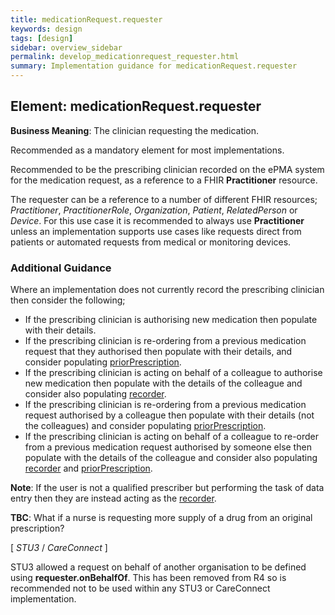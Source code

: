 ```yaml
---
title: medicationRequest.requester
keywords: design
tags: [design]
sidebar: overview_sidebar
permalink: develop_medicationrequest_requester.html
summary: Implementation guidance for medicationRequest.requester
---
```


## Element: medicationRequest.requester

**Business Meaning**: The clinician requesting the medication.

Recommended as a mandatory element for most implementations.

Recommended to be the prescribing clinician recorded on the ePMA system for the medication request, as a reference to a FHIR **Practitioner** resource.

The requester can be a reference to a number of different FHIR resources; *Practitioner*, *PractitionerRole*, *Organization*, *Patient*, *RelatedPerson* or *Device*. For this use case it is recommended to always use **Practitioner** unless an implementation supports use cases like requests direct from patients or automated requests from medical or monitoring devices.

### Additional Guidance

Where an implementation does not currently record the prescribing clinician then consider the following;
- If the prescribing clinician is authorising new medication then populate with their details.
- If the prescribing clinician is re-ordering from a previous medication request that they authorised then populate with their details, and consider populating [priorPrescription](develop_medicationrequest_priorPrescription.html).
- If the prescribing clinician is acting on behalf of a colleague to authorise new medication then populate with the details of the colleague and consider also populating [recorder](develop_medicationrequest_recorder.html).
- If the prescribing clinician is re-ordering from a previous medication request authorised by a colleague then populate with their details (not the colleagues) and consider populating [priorPrescription](develop_medicationrequest_priorPrescription.html).
- If the prescribing clinician is acting on behalf of a colleague to re-order from a previous medication request authorised by someone else then populate with the details of the colleague and consider also populating [recorder](develop_medicationrequest_recorder.html) and [priorPrescription](develop_medicationrequest_priorPrescription.html).

**Note**: If the user is not a qualified prescriber but performing the task of data entry then they are instead acting as the [recorder](develop_medicationrequest_recorder.html).

**TBC**: What if a nurse is requesting more supply of a drug from an original prescription?

[ *STU3* / *CareConnect* ]

STU3 allowed a request on behalf of another organisation to be defined using **requester.onBehalfOf**. This has been removed from R4 so is recommended not to be used within any STU3 or CareConnect implementation.

